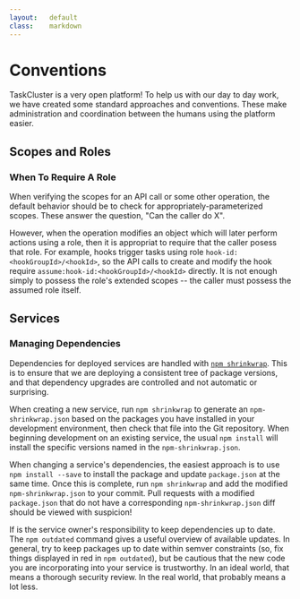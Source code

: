 ```yaml
---
layout:   default
class:    markdown
---
```


Conventions
===========

TaskCluster is a very open platform!
To help us with our day to day work, we have created some standard approaches and conventions.
These make administration and coordination between the humans using the platform easier.

## Scopes and Roles

### When To Require A Role

When verifying the scopes for an API call or some other operation, the default behavior should be to check for appropriately-parameterized scopes.
These answer the question, "Can the caller do X".

However, when the operation modifies an object which will later perform actions using a role, then it is appropriat to require that the caller posess that role.
For example, hooks trigger tasks using role `hook-id:<hookGroupId>/<hookId>`, so the API calls to create and modify the hook require `assume:hook-id:<hookGroupId>/<hookId>` directly.
It is not enough simply to possess the role's extended scopes -- the caller must possess the assumed role itself.

## Services

### Managing Dependencies

Dependencies for deployed services are handled with [`npm shrinkwrap`](https://docs.npmjs.com/cli/shrinkwrap).
This is to ensure that we are deploying a consistent tree of package versions, and that dependency upgrades are controlled and not automatic or surprising.

When creating a new service, run `npm shrinkwrap` to generate an `npm-shrinkwrap.json` based on the packages you have installed in your development environment, then check that file into the Git repository.
When beginning development on an existing service, the usual `npm install` will install the specific versions named in the `npm-shrinkwrap.json`.

When changing a service's dependencies, the easiest approach is to use `npm install --save` to install the package and update `package.json` at the same time.
Once this is complete, run `npm shrinkwrap` and add the modified `npm-shrinkwrap.json` to your commit.
Pull requests with a modified `package.json` that do not have a corresponding `npm-shrinkwrap.json` diff should be viewed with suspicion!

If is the service owner's responsibility to keep dependencies up to date.
The `npm outdated` command gives a useful overview of available updates.
In general, try to keep packages up to date within semver constraints (so, fix things displayed in red in `npm outdated`), but be cautious that the new code you are incorporating into your service is trustworthy.
In an ideal world, that means a thorough security review.
In the real world, that probably means a lot less.
